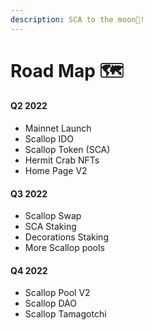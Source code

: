 ```yaml
---
description: SCA to the moon🚀!
---
```


# Road Map 🗺

#### Q2 2022

* Mainnet Launch&#x20;
* Scallop IDO
* Scallop Token (SCA)
* Hermit Crab NFTs
* Home Page V2

#### Q3 2022

* Scallop Swap
* SCA Staking
* Decorations Staking
* More Scallop pools

#### Q4 2022

* Scallop Pool V2
* Scallop DAO
* Scallop Tamagotchi